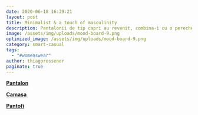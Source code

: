 ```yaml
---
date: 2020-06-18 16:39:21
layout: post
title: Minimalist & a touch of masculinity
description: Pantalonii de tip capri au revenit, combina-i cu o pereche de loaferi comozi si esti gata de orice iti va oferi ziua!
image: /assets/img/uploads/mood-board-9.png
optimized_image: /assets/img/uploads/mood-board-9.png
category: smart-casual
tags:
  - "#womenswear"
author: thiagorossener
paginate: true
---
```

**[Pantalon ](http://bit.do/fF4jH)**

**[Camasa](http://bit.do/fF4jN)**

**[Pantofi](http://bit.do/fF4jR)**
